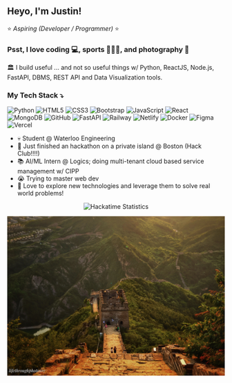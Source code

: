 <h2>Heyo, I'm Justin!</h2>

⭐ *Aspiring (Developer / Programmer)* ⭐
<h3>Psst, I love coding 💻, sports 🏸🎿🏀, and photography 📸</h3>

<p> 🏛️ I build useful ... and not so useful things w/ Python, ReactJS, Node.js, FastAPI, DBMS, REST API and Data Visualization tools. </p>
<h3>My Tech Stack ⤵️ </h3>

![Python](https://img.shields.io/badge/Python-3776AB?style=for-the-badge&logo=python&logoColor=white)
![HTML5](https://img.shields.io/badge/HTML5-E34F26?style=for-the-badge&logo=html5&logoColor=white)
![CSS3](https://img.shields.io/badge/CSS3-1572B6?style=for-the-badge&logo=css3&logoColor=white)
![Bootstrap](https://img.shields.io/badge/Bootstrap-563D7C?style=for-the-badge&logo=bootstrap&logoColor=white)
![JavaScript](https://img.shields.io/badge/JavaScript-F7DF1E?style=for-the-badge&logo=javascript&logoColor=black)
![React](https://img.shields.io/badge/React-20232A?style=for-the-badge&logo=react&logoColor=61DAFB)
![MongoDB](https://img.shields.io/badge/MongoDB-4EA94B?style=for-the-badge&logo=mongodb&logoColor=white)
![GitHub](https://img.shields.io/badge/GitHub-181717?style=for-the-badge&logo=github&logoColor=white)
![FastAPI](https://img.shields.io/badge/FastAPI-009688?style=for-the-badge&logo=fastapi&logoColor=white)
![Railway](https://img.shields.io/badge/Railway-0B0D0E?style=for-the-badge&logo=railway&logoColor=white)
![Netlify](https://img.shields.io/badge/Netlify-00C7B7?style=for-the-badge&logo=netlify&logoColor=white)
![Docker](https://img.shields.io/badge/Docker-2496ED?style=for-the-badge&logo=docker&logoColor=white)
![Figma](https://img.shields.io/badge/Figma-F24E1E?style=for-the-badge&logo=figma&logoColor=white)
![Vercel](https://img.shields.io/badge/Vercel-000000?style=for-the-badge&logo=vercel&logoColor=white)



- 💀 Student @ Waterloo Engineering
- 🚢 Just finished an hackathon on a private island @ Boston (Hack Club!!!!)
- 📚 AI/ML Intern @ Logics; doing multi-tenant cloud based service management w/ CIPP
- 😭 Trying to master web dev
- 📖 Love to explore new technologies and leverage them to solve real world problems!

<p align="center">
  <img src="https://github-readme-stats.hackclub.dev/api/wakatime?username=2939&api_domain=hackatime.hackclub.com&&custom_title=Hackatime+Stats&layout=compact&cache_seconds=0&langs_count=8&theme=github_dark" alt="Hackatime Statistics">
</p>


<p align="center">
  <img src="photo66.jpeg" alt="alt-text" style="width:100%; max-height:400px; object-fit:cover;">
</p>



<!---
jstxw/jstxw is a ✨ special ✨ repository because its `README.md` (this file) appears on your GitHub profile.
You can click the Preview link to take a look at your changes.
--->

